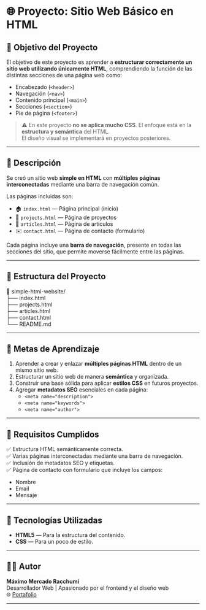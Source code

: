 # 🌐 Proyecto: Sitio Web Básico en HTML

## 🎯 Objetivo del Proyecto
El objetivo de este proyecto es aprender a **estructurar correctamente un sitio web utilizando únicamente HTML**, comprendiendo la función de las distintas secciones de una página web como:

- Encabezado (`<header>`)
- Navegación (`<nav>`)
- Contenido principal (`<main>`)
- Secciones (`<section>`)
- Pie de página (`<footer>`)

> ⚠️ En este proyecto **no se aplica mucho CSS**. El enfoque está en la **estructura y semántica** del HTML.  
> El diseño visual se implementará en proyectos posteriores.

---

## 📄 Descripción
Se creó un sitio web **simple en HTML** con **múltiples páginas interconectadas** mediante una barra de navegación común.

Las páginas incluidas son:

- 🏠 `index.html` — Página principal (inicio)
- 🧩 `projects.html` — Página de proyectos
- 📰 `articles.html` — Página de artículos
- ✉️ `contact.html` — Página de contacto (formulario)

Cada página incluye una **barra de navegación**, presente en todas las secciones del sitio, que permite moverse fácilmente entre las páginas.

---

## 🧱 Estructura del Proyecto

📁 simple-html-website/ \
├── index.html \
├── projects.html \
├── articles.html \
├── contact.html \
└── README.md

---

## 🧠 Metas de Aprendizaje

1. Aprender a crear y enlazar **múltiples páginas HTML** dentro de un mismo sitio web.  
2. Estructurar un sitio web de manera **semántica** y organizada.  
3. Construir una base sólida para aplicar **estilos CSS** en futuros proyectos.  
4. Agregar **metadatos SEO** esenciales en cada página:  
   - `<meta name="description">`  
   - `<meta name="keywords">`  
   - `<meta name="author">`  

---

## 🧩 Requisitos Cumplidos

✅ Estructura HTML semánticamente correcta.  
✅ Varias páginas interconectadas mediante una barra de navegación.  
✅ Inclusión de metadatos SEO y etiquetas.  
✅ Página de contacto con formulario que incluye los campos:
   - Nombre
   - Email
   - Mensaje

---

## 🧰 Tecnologías Utilizadas

- **HTML5** — Para la estructura del contenido.  
- **CSS** — Para un poco de estilo.  

---

## 👨‍🎓 Autor

**Máximo Mercado Racchumí**  
Desarrollador Web | Apasionado por el frontend y el diseño web  
🌐 [Portafolio](https://raidermr-portfolio.netlify.app/es)

---